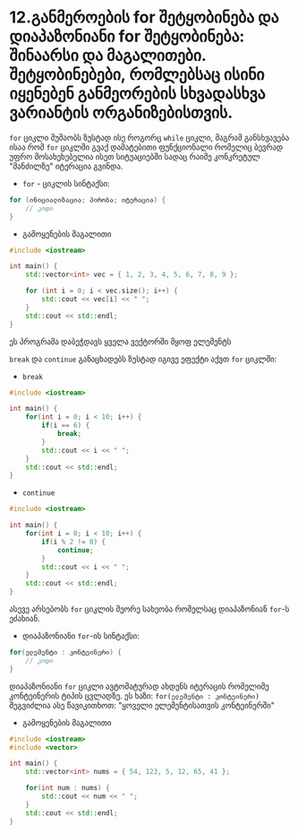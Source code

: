 # 12.განმეროების for შეტყობინება და დიაპაზონიანი for შეტყობინება: შინაარსი და მაგალითები. შეტყობინებები, რომლებსაც ისინი იყენებენ განმეორების სხვადასხვა ვარიანტის ორგანიზებისთვის.

`for` ციკლი მუშაობს ზუსტად ისე როგორც `while` ციკლი, მაგრამ განსხვავება ისაა
რომ `for` ციკლში გვაქ დამატებითი ფუნქციონალი რომელიც ბევრად უფრო მოსახეხებელია
ისეთ სიტუაციებში სადაც რაიმე კონკრეტულ \"მანძილზე\" იტერაცია გვინდა.

- `for` - ციკლის სინტაქსი:
```cpp
for (ინიციალიზაცია; პირობა; იტერაცია) {
    // კოდი
}
```

- გამოყენების მაგალითი
```cpp
#include <iostream>

int main() {
    std::vector<int> vec = { 1, 2, 3, 4, 5, 6, 7, 8, 9 };

    for (int i = 0; i < vec.size(); i++) {
        std::cout << vec[i] << " ";
    }
    std::cout << std::endl;
}
```
ეს პროგრამა დაბეჭდავს ყველა ვექტორში მყოფ ელემენტს

`break` და `continue` განაცხადებს ზუსტად იგივე ეფექტი აქვთ `for` ციკლში:

- `break`
```cpp
#include <iostream>

int main() {
    for(int i = 0; i < 10; i++) {
        if(i == 6) {
            break;
        }
        std::cout << i << " ";
    }
    std::cout << std::endl;
}
```

- `continue`
```cpp
#include <iostream>

int main() {
    for(int i = 0; i < 10; i++) {
        if(i % 2 != 0) {
            continue;
        }
        std::cout << i << " ";
    }
    std::cout << std::endl;
}
```

ასევე არსებობს `for` ციკლის მეორე სახეობა რომელსაც დიაპაზონიან `for`-ს ეძახიან.

- დიაპაზონიანი `for`-ის სინტაქსი:
```cpp
for(ელემენტი : კონტეინერი) {
    // კოდი 
}
```
დიაპაზონიანი `for` ციკლი ავტომატურად ახდენს იტერაცის რომელიმე კონტეინერის ტიპის
ცვლადზე. ეს ხაზი: `for(ელემენტი : კონტეინერი)` შეგვიძლია ასე წავიკითხოთ:
\"ყოველი ელემენტისათვის კონტეინერში\"


- გამოყენების მაგალითი
```cpp
#include <iostream>
#include <vector>

int main() {
    std::vector<int> nums = { 54, 123, 5, 12, 65, 41 };

    for(int num : nums) {
        std::cout << num << " ";
    }
    std::cout << std::endl;
}
```
